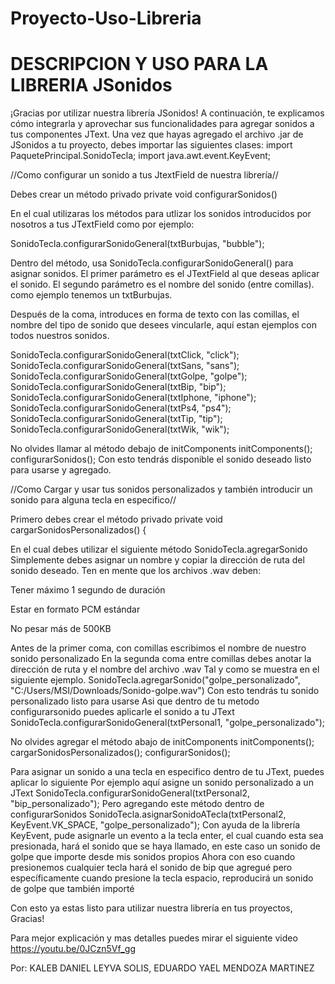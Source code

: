 # Proyecto-Uso-Libreria
DESCRIPCION Y USO PARA LA LIBRERIA JSonidos
===========================================
¡Gracias por utilizar nuestra librería JSonidos!
A continuación, te explicamos cómo integrarla y aprovechar sus funcionalidades para agregar sonidos a tus componentes JText.
Una vez que hayas agregado el archivo .jar de JSonidos a tu proyecto, debes importar las siguientes clases:
import PaquetePrincipal.SonidoTecla;
import java.awt.event.KeyEvent;

//Como configurar un sonido a tus JtextField de nuestra librería//

Debes crear un método privado 
private void configurarSonidos()

En el cual utilizaras los métodos para utlizar los sonidos introducidos por nosotros a tus JTextField
como por ejemplo:

SonidoTecla.configurarSonidoGeneral(txtBurbujas, "bubble");

Dentro del método, usa SonidoTecla.configurarSonidoGeneral() para asignar sonidos.
El primer parámetro es el JTextField al que deseas aplicar el sonido.
El segundo parámetro es el nombre del sonido (entre comillas).
como ejemplo tenemos un txtBurbujas.

Después de la coma, introduces en forma de texto con las comillas, el nombre del tipo de sonido que desees vincularle, aquí estan ejemplos
con todos nuestros sonidos.

SonidoTecla.configurarSonidoGeneral(txtClick, "click");
SonidoTecla.configurarSonidoGeneral(txtSans, "sans");
SonidoTecla.configurarSonidoGeneral(txtGolpe, "golpe");
SonidoTecla.configurarSonidoGeneral(txtBip, "bip");
SonidoTecla.configurarSonidoGeneral(txtIphone, "iphone");
SonidoTecla.configurarSonidoGeneral(txtPs4, "ps4");
SonidoTecla.configurarSonidoGeneral(txtTip, "tip");
SonidoTecla.configurarSonidoGeneral(txtWik, "wik");

No olvides llamar al método debajo de initComponents
initComponents();
configurarSonidos();
Con esto tendrás disponible el sonido deseado listo para usarse y agregado.

//Como Cargar y usar tus sonidos personalizados y también introducir un sonido para alguna tecla en especifico//

Primero debes crear el método privado
private void cargarSonidosPersonalizados() {

En el cual debes utilizar el siguiente método
 SonidoTecla.agregarSonido
Simplemente debes asignar un nombre y copiar la dirección de ruta del sonido deseado.
Ten en mente que los archivos .wav deben:

Tener máximo 1 segundo de duración

Estar en formato PCM estándar

No pesar más de 500KB

Antes de la primer coma, con comillas escribimos el nombre de nuestro sonido personalizado
En la segunda coma entre comillas debes anotar la dirección de ruta y el nombre del archivo .wav
Tal y como se muestra en el siguiente ejemplo.
SonidoTecla.agregarSonido("golpe_personalizado", "C:/Users/MSI/Downloads/Sonido-golpe.wav")
Con esto tendrás tu sonido personalizado listo para usarse
Asi que dentro de tu metodo configurarsonido puedes aplicarle el sonido a tu JText
SonidoTecla.configurarSonidoGeneral(txtPersonal1, "golpe_personalizado");

No olvides agregar el método abajo de initComponents
initComponents();
         cargarSonidosPersonalizados();
        configurarSonidos();

Para asignar un sonido a una tecla en especifico dentro de tu JText, puedes aplicar lo siguiente
Por ejemplo aquí asigne un sonido personalizado a un JText
SonidoTecla.configurarSonidoGeneral(txtPersonal2, "bip_personalizado");
Pero agregando este método dentro de configurarSonidos
 SonidoTecla.asignarSonidoATecla(txtPersonal2, KeyEvent.VK_SPACE, "golpe_personalizado");
Con ayuda de la librería KeyEvent, pude asignarle un evento a la tecla enter, el cual
cuando esta sea presionada, hará el sonido que se haya llamado, en este caso
un sonido de golpe que importe desde mis sonidos propios
Ahora con eso cuando presionemos cualquier tecla hará el sonido de bip que agregué pero
específicamente cuando presione la tecla espacio, reproducirá un sonido de golpe que también importé

Con esto ya estas listo para utilizar nuestra librería en tus proyectos, Gracias!

Para mejor explicación y mas detalles puedes mirar el siguiente video
https://youtu.be/0JCzn5Vf_gg

Por:
KALEB DANIEL LEYVA SOLIS,
EDUARDO YAEL MENDOZA MARTINEZ
